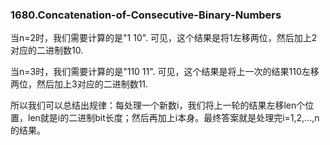 ### 1680.Concatenation-of-Consecutive-Binary-Numbers

当n=2时，我们需要计算的是"1 10". 可见，这个结果是将1左移两位，然后加上2对应的二进制数10. 

当n=3时，我们需要计算的是"110 11". 可见，这个结果是将上一次的结果110左移两位，然后加上3对应的二进制数11. 

所以我们可以总结出规律：每处理一个新数i，我们将上一轮的结果左移len个位置，len就是i的二进制bit长度；然后再加上i本身。最终答案就是处理完i=1,2,...,n的结果。
